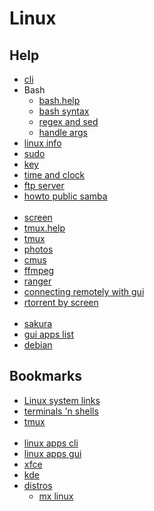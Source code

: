 # Linux

## Help
* [cli](../linux/help/cli.md)
* Bash
	* [bash.help](../linux/help/bash/bash.help)
	* [bash syntax](../linux/help/bash/syntax.md)
	* [regex and sed](../linux/help/bash/regex_and_sed.md)
	* [handle args](../linux/help/bash/handle_command_line_args.md)
* [linux info](../linux/help/system/linux_info.md)
* [sudo](../linux/help/system/sudo.md)
* [key](../linux/help/system/key.md)
* [time and clock](../linux/help/system/time_and_clock.md)
* [ftp server](../linux/help/system/ftp_server.md)
* [howto public samba](../linux/help/system/howto_public_samba.md)
<br><br>
* [screen](../linux/help/screen.md)
* [tmux.help](../linux/help/tmux.help)
* [tmux](../linux/help/tmux.md)
* [photos](../linux/help/tools/photos.md)
* [cmus](../linux/help/tools/cmus.md)
* [ffmpeg](../linux/help/tools/howto-ffmpeg.md)
* [ranger](../linux/help/tools/ranger.md)
* [connecting remotely with gui](../linux/help/tools/connecting_remotely_with_gui.md)
* [rtorrent by screen](../linux/help/tools/rtorrent_by_screen.md)
<br><br>
* [sakura](../linux/help/tools/sakura/colors.odt)
* [gui apps list](../linux/help/apps.md)
* [debian](../linux/help/debian.md)

## Bookmarks
* [Linux system links](../linux/bookmarks/Linux_system_links.md)
* [terminals 'n shells](../linux/bookmarks/terminals_shells.md)
* [tmux](../linux/bookmarks/tmux.md)
<br><br>
* [linux apps cli](../linux/bookmarks/linux_apps_cli.md)
* [linux apps gui](../linux/bookmarks/linux_apps_gui.md)
* [xfce](../linux/bookmarks/xfce.md)
* [kde](../linux/bookmarks/kde.md)
* [distros](../linux/bookmarks/distros.md)
	* [mx linux](../linux/bookmarks/mx_linux.md)
